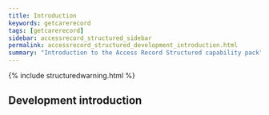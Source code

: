 ```yaml
---
title: Introduction
keywords: getcarerecord
tags: [getcarerecord]
sidebar: accessrecord_structured_sidebar
permalink: accessrecord_structured_development_introduction.html
summary: "Introduction to the Access Record Structured capability pack"
---
```


{% include structuredwarning.html %}

## Development introduction ##


